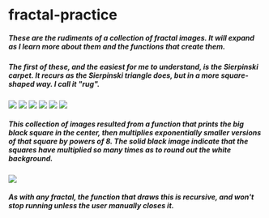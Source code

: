 # fractal-practice

##### These are the rudiments of a collection of fractal images. It will expand as I learn more about them and the functions that create them.

##### The first of these, and the easiest for me to understand, is the Sierpinski carpet. It recurs as the Sierpinski triangle does, but in a more square-shaped way. I call it "rug".

![](rug_0.gif)
![](rug_1.gif)
![](rug_2.gif)
![](rug_3.gif)
![](rug_4.gif)
![](rug_5.gif)

##### This collection of images resulted from a function that prints the big black square in the center, then multiplies exponentially smaller versions of that square by powers of 8. The solid black image indicate that the squares have multiplied so many times as to round out the white background.

![](rug.gif)

##### As with any fractal, the function that draws this is recursive, and won't stop running unless the user manually closes it.
